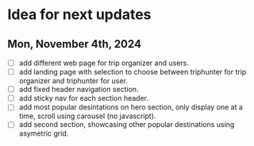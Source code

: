 # Idea for next updates

## Mon, November 4th, 2024
- [ ] add different web page for trip organizer and users.
- [ ] add landing page with selection to choose between triphunter for trip organizer and triphunter for user.
- [ ] add fixed header navigation section.
- [ ] add sticky nav for each section header.
- [ ] add most popular desintations on hero section, only display one at a time, scroll using carousel (no javascript).
- [ ] add second section, showcasing other popular destinations using asymetric grid.